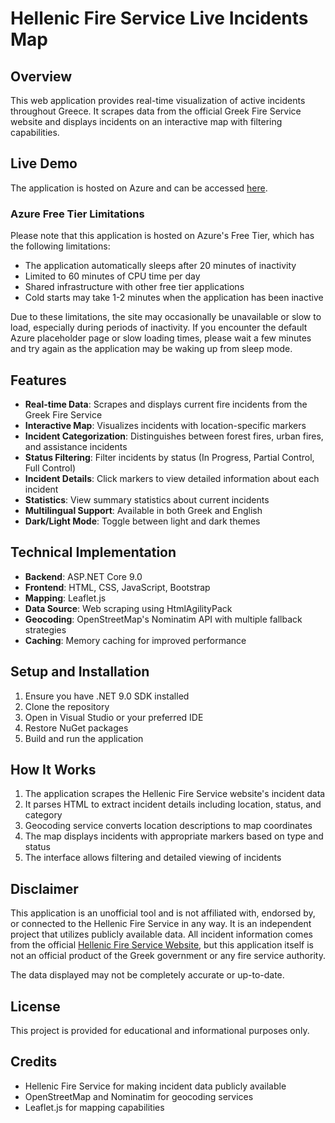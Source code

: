 # Hellenic Fire Service Live Incidents Map

## Overview
This web application provides real-time visualization of active incidents throughout Greece. It scrapes data from the official Greek Fire Service website and displays incidents on an interactive map with filtering capabilities.

## Live Demo
The application is hosted on Azure and can be accessed [here](https://hfcliveincidents-hkcebcfdefgjcuh8.italynorth-01.azurewebsites.net/).

### Azure Free Tier Limitations
Please note that this application is hosted on Azure's Free Tier, which has the following limitations:
- The application automatically sleeps after 20 minutes of inactivity
- Limited to 60 minutes of CPU time per day
- Shared infrastructure with other free tier applications
- Cold starts may take 1-2 minutes when the application has been inactive

Due to these limitations, the site may occasionally be unavailable or slow to load, especially during periods of inactivity. If you encounter the default Azure placeholder page or slow loading times, please wait a few minutes and try again as the application may be waking up from sleep mode.

## Features
- **Real-time Data**: Scrapes and displays current fire incidents from the Greek Fire Service
- **Interactive Map**: Visualizes incidents with location-specific markers
- **Incident Categorization**: Distinguishes between forest fires, urban fires, and assistance incidents
- **Status Filtering**: Filter incidents by status (In Progress, Partial Control, Full Control)
- **Incident Details**: Click markers to view detailed information about each incident
- **Statistics**: View summary statistics about current incidents
- **Multilingual Support**: Available in both Greek and English
- **Dark/Light Mode**: Toggle between light and dark themes

## Technical Implementation
- **Backend**: ASP.NET Core 9.0
- **Frontend**: HTML, CSS, JavaScript, Bootstrap
- **Mapping**: Leaflet.js
- **Data Source**: Web scraping using HtmlAgilityPack
- **Geocoding**: OpenStreetMap's Nominatim API with multiple fallback strategies
- **Caching**: Memory caching for improved performance

## Setup and Installation
1. Ensure you have .NET 9.0 SDK installed
2. Clone the repository
3. Open in Visual Studio or your preferred IDE
4. Restore NuGet packages
5. Build and run the application

## How It Works
1. The application scrapes the Hellenic Fire Service website's incident data
2. It parses HTML to extract incident details including location, status, and category
3. Geocoding service converts location descriptions to map coordinates
4. The map displays incidents with appropriate markers based on type and status
5. The interface allows filtering and detailed viewing of incidents

## Disclaimer
This application is an unofficial tool and is not affiliated with, endorsed by, or connected to the Hellenic Fire Service in any way. It is an independent project that utilizes publicly available data. All incident information comes from the official [Hellenic Fire Service Website](https://museum.fireservice.gr/symvanta/), but this application itself is not an official product of the Greek government or any fire service authority.

The data displayed may not be completely accurate or up-to-date.

## License
This project is provided for educational and informational purposes only.

## Credits
- Hellenic Fire Service for making incident data publicly available
- OpenStreetMap and Nominatim for geocoding services
- Leaflet.js for mapping capabilities
